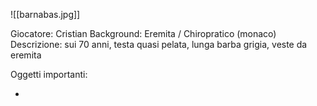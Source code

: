 
![[barnabas.jpg]]

Giocatore: Cristian
Background: Eremita / Chiropratico (monaco)
Descrizione: sui 70 anni, testa quasi pelata, lunga barba grigia, veste da eremita

Oggetti importanti:

- 